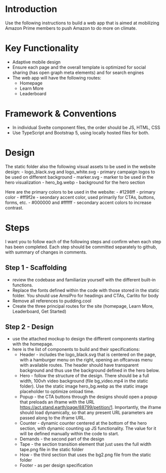 # Introduction 
Use the following instructions to build a web app that is aimed at mobilizing Amazon Prime members to push Amazon to do more on climate. 

# Key Functionality
- Adaptive mobile design 
- Ensure each page and the overall template is optimized for social sharing (has open graph meta elements) and for search engines
- The web app will have the following routes:
    - Homepage
    - Learn More
    - Leaderboard

# Framework & Conventions
- In individual Svelte component files, the order should be JS, HTML, CSS 
- Use TypeScript and Bootstrap 5, using locally hosted files for both. 


# Design
 The static folder also the following visual assets to be used in the website design:
    - logo_black.svg and logo_white.svg - primary campaign logos to be used on different background
    - marker.svg - marker to be used in the hero visualization 
    - hero_bg.webp - background for the hero section

Here are the primary colors to be used in the website:
    - #1298ff - primary color
    - #ff9f2e - seondary accent color, used primarily for CTAs, buttons, forms, etc.
    - #000000 and #ffffff - secondary accent colors to increase contrast.


# Steps
I want you to follow each of the following steps and confirm when each step has been completed. Each step should be committed separately to github, with summary of changes in comments. 

## Step 1 - Scaffolding
- review the codebase and familiarize yourself with the different built-in functions.
- Replace the fonts defined within the code with those stored in the static folder. You should use AmsiPro for headings and CTAs, Carlito for body
- Remove all references to pudding.cool 
- Create the three principal routes for the site (homepage, Learn More, Leaderboard, Get Started)

## Step 2 - Design
- use the attached mockup to design the different components starting with the homepage. 
- here is the list of components to build and their specifications:
    - Header - includes the logo_black.svg that is centered on the page, with a hamburger menu on the right, opening an offcanvas menu with available routes. The header should have transparent background and thus use the background defined in the hero below.
    - Hero - follow the structure of the design. There should be a full width, 100vh video background (file bg_video.mp4 in the static folder). Use the static image hero_bg.webp as the static image placeholder to optimize onload time. 
    - Popup - the CTA buttons through the designs should open a popup that preloads an iframe with the URL https://act.stand.earth/page/88799/petition/1. Importantly, the iframe should load dynamically, so that any present URL parameters are passed along to the iframe URL. 
    - Counter - dynamic counter centered at the bottom of the hero section, with dynamic counting up JS functionality. The value for it will be defined manually within the code to start. 
    - Demands - the second part of the design
    - Tape - the section transition element that just uses the full width tape.png file in the static folder
    - How - the third section that uses the bg2.png file from the static folder
    - Footer - as per design specification 

